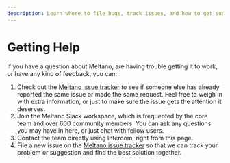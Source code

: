 ```yaml
---
description: Learn where to file bugs, track issues, and how to get support from the Meltano Slack and other channels.
---
```


# Getting Help

If you have a question about Meltano, are having trouble getting it to work, or have any kind of feedback, you can:

1. Check out the [Meltano issue tracker][issues] to see if someone else has already reported the same issue or made the same request. Feel free to weigh in with extra information, or just to make sure the issue gets the attention it deserves.
2. Join the <SlackChannelLink>Meltano Slack workspace<OutboundLink /></SlackChannelLink>, which is frequented by the core team and over 600 community members. You can ask any questions you may have in here, or just chat with fellow users.
3. <IntercomLink>Contact the team directly</IntercomLink> using Intercom, right from this page.
4. File a new issue on the [Meltano issue tracker][issues] so that we can track your problem or suggestion and find the best solution together.

[issues]: https://gitlab.com/meltano/meltano/issues/
